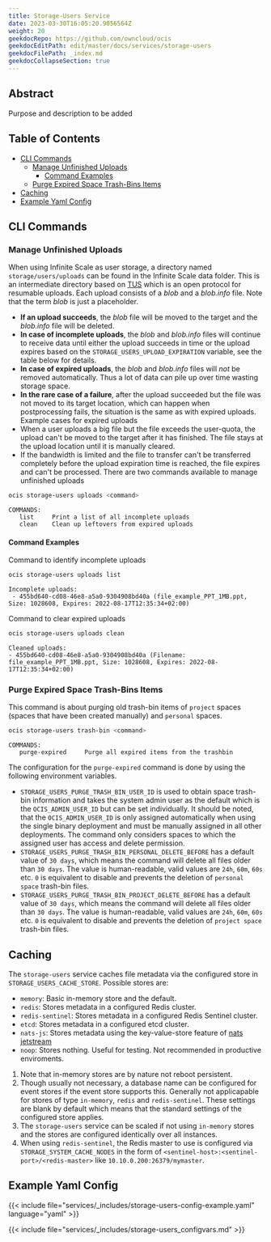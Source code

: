 ```yaml
---
title: Storage-Users Service
date: 2023-03-30T16:05:20.9056564Z
weight: 20
geekdocRepo: https://github.com/owncloud/ocis
geekdocEditPath: edit/master/docs/services/storage-users
geekdocFilePath: _index.md
geekdocCollapseSection: true
---
```


## Abstract

Purpose and description to be added

## Table of Contents

* [CLI Commands](#cli-commands)
  * [Manage Unfinished Uploads](#manage-unfinished-uploads)
    * [Command Examples](#command-examples)
  * [Purge Expired Space Trash-Bins Items](#purge-expired-space-trash-bins-items)
* [Caching](#caching)
* [Example Yaml Config](#example-yaml-config)

## CLI Commands

### Manage Unfinished Uploads

<!-- referencing: [oCIS FS] clean up aborted uploads https://github.com/owncloud/ocis/issues/2622 -->
When using Infinite Scale as user storage, a directory named `storage/users/uploads` can be found in the Infinite Scale data folder. This is an intermediate directory based on [TUS](https://tus.io) which is an open protocol for resumable uploads. Each upload consists of a _blob_ and a _blob.info_ file. Note that the term _blob_ is just a placeholder.
*   **If an upload succeeds**, the _blob_ file will be moved to the target and the _blob.info_ file will be deleted.
*   **In case of incomplete uploads**, the _blob_ and _blob.info_ files will continue to receive data until either the upload succeeds in time or the upload expires based on the `STORAGE_USERS_UPLOAD_EXPIRATION` variable, see the table below for details.
*   **In case of expired uploads**, the _blob_ and _blob.info_ files will _not_ be removed automatically. Thus a lot of data can pile up over time wasting storage space.
*   **In the rare case of a failure**, after the upload succeeded but the file was not moved to its target location, which can happen when postprocessing fails, the situation is the same as with expired uploads.
Example cases for expired uploads
*   When a user uploads a big file but the file exceeds the user-quota, the upload can't be moved to the target after it has finished. The file stays at the upload location until it is manually cleared.
*   If the bandwidth is limited and the file to transfer can't be transferred completely before the upload expiration time is reached, the file expires and can't be processed. 
There are two commands available to manage unfinished uploads
```bash
ocis storage-users uploads <command>
```
```plaintext
COMMANDS:
   list     Print a list of all incomplete uploads
   clean    Clean up leftovers from expired uploads
```

#### Command Examples

Command to identify incomplete uploads
```bash
ocis storage-users uploads list
```
```plaintext
Incomplete uploads:
 - 455bd640-cd08-46e8-a5a0-9304908bd40a (file_example_PPT_1MB.ppt, Size: 1028608, Expires: 2022-08-17T12:35:34+02:00)
```
Command to clear expired uploads
```bash
ocis storage-users uploads clean
```
```plaintext
Cleaned uploads:
- 455bd640-cd08-46e8-a5a0-9304908bd40a (Filename: file_example_PPT_1MB.ppt, Size: 1028608, Expires: 2022-08-17T12:35:34+02:00)
```

### Purge Expired Space Trash-Bins Items

<!-- referencing: https://github.com/owncloud/ocis/pull/5500 -->
This command is about purging old trash-bin items of `project` spaces (spaces that have been created manually) and `personal` spaces.
```bash
ocis storage-users trash-bin <command>
```
```plaintext
COMMANDS:
   purge-expired     Purge all expired items from the trashbin
```
The configuration for the `purge-expired` command is done by using the following environment variables.
*   `STORAGE_USERS_PURGE_TRASH_BIN_USER_ID` is used to obtain space trash-bin information and takes the system admin user as the default which is the `OCIS_ADMIN_USER_ID` but can be set individually. It should be noted, that the `OCIS_ADMIN_USER_ID` is only assigned automatically when using the single binary deployment and must be manually assigned in all other deployments. The command only considers spaces to which the assigned user has access and delete permission.
*   `STORAGE_USERS_PURGE_TRASH_BIN_PERSONAL_DELETE_BEFORE` has a default value of `30 days`, which means the command will delete all files older than `30 days`. The value is human-readable, valid values are `24h`, `60m`, `60s` etc. `0` is equivalent to disable and prevents the deletion of `personal space` trash-bin files.
*   `STORAGE_USERS_PURGE_TRASH_BIN_PROJECT_DELETE_BEFORE` has a default value of `30 days`, which means the command will delete all files older than `30 days`. The value is human-readable, valid values are `24h`, `60m`, `60s` etc. `0` is equivalent to disable and prevents the deletion of `project space` trash-bin files.

## Caching

The `storage-users` service caches file metadata via the configured store in `STORAGE_USERS_CACHE_STORE`. Possible stores are:
  -   `memory`: Basic in-memory store and the default.
  -   `redis`: Stores metadata in a configured Redis cluster.
  -   `redis-sentinel`: Stores metadata in a configured Redis Sentinel cluster.
  -   `etcd`: Stores metadata in a configured etcd cluster.
  -   `nats-js`: Stores metadata using the key-value-store feature of [nats jetstream](https://docs.nats.io/nats-concepts/jetstream/key-value-store)
  -   `noop`: Stores nothing. Useful for testing. Not recommended in productive enviroments.
1.  Note that in-memory stores are by nature not reboot persistent.
2.  Though usually not necessary, a database name can be configured for event stores if the event store supports this. Generally not applicapable for stores of type `in-memory`, `redis` and `redis-sentinel`. These settings are blank by default which means that the standard settings of the configured store applies.
3.  The `storage-users` service can be scaled if not using `in-memory` stores and the stores are configured identically over all instances.
4.  When using `redis-sentinel`, the Redis master to use is configured via `STORAGE_SYSTEM_CACHE_NODES` in the form of `<sentinel-host>:<sentinel-port>/<redis-master>` like `10.10.0.200:26379/mymaster`.

## Example Yaml Config

{{< include file="services/_includes/storage-users-config-example.yaml"  language="yaml" >}}

{{< include file="services/_includes/storage-users_configvars.md" >}}

